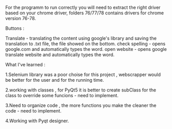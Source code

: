 For the programm to run correctly you will need to extract the right driver based on your chrome driver, folders 76/77/78 contains drivers for chrome version 76-78.

Buttons : 

Translate - translating the content using google's library and saving the translation to .txt file, the file showed on the bottom.
check spelling - opens google.com and automatically types the word.
open website - opens google translate website and automatically types the word.


What I've learned :

1.Selenium library was a poor choise for this project , webscrapper would be better for the user and for the running time.

2.working with classes , for PyQt5 it is better to create subClass for the class to override some funcions - need to implement.

3.Need to organize code , the more functions you make the cleaner the code - need to implement.

4.Working with Pyqt designer.

 
